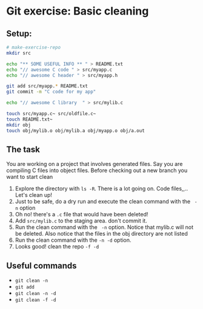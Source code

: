 # Git exercise: Basic cleaning

## Setup:

```sh
# make-exercise-repo 
mkdir src

echo "** SOME USEFUL INFO ** " > README.txt
echo "// awesome C code " > src/myapp.c
echo "// awesome C header " > src/myapp.h

git add src/myapp.* README.txt
git commit -m "C code for my app"

echo "// awesome C library  " > src/mylib.c

touch src/myapp.c~ src/oldfile.c~ 
touch README.txt~
mkdir obj
touch obj/mylib.o obj/mylib.a obj/myapp.o obj/a.out

```

## The task
You are working on a project that involves generated files.  Say you are compiling C files into object files. Before checking out a new branch you want to start clean

1. Explore the directory with `ls -R`. There is a lot going on.  Code files,,..  Let's clean up!
2. Just to be safe, do a dry run and execute the clean command with the ` -n` option
3. Oh no!  there's a `.c` file that would have been deleted!
4. Add `src/mylib.c` to the staging area. don't commit it.
5. Run the clean command with the ` -n` option. Notice that mylib.c will not be deleted. Also notice that the files in the obj directory are not listed
6. Run the clean command with the ` -n -d ` option.
7. Looks good! clean the repo ` -f -d `

## Useful commands
- `git clean -n`
- `git add`
- `git clean -n -d`
- `git clean -f -d`
